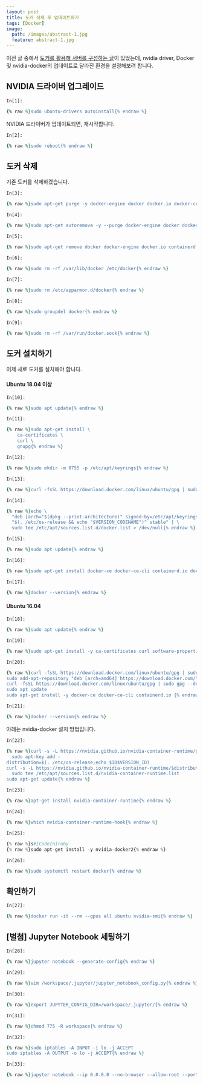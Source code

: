 ```yaml
---
layout: post
title: 도커 삭제 후 업데이트하기
tags: [Docker]
image:
  path: /images/abstract-1.jpg
  feature: abstract-1.jpg
---
```


이전 글 중에서 [도커를 활용해 서버를 구성하는 글](https://harry24k.github.io/note/deep-learning-server-docker-post/)이 있었는데, nvidia driver, Docker 및 nvidia-docker의 업데이트로 달라진 환경을 설정해보려 합니다.

## NVIDIA 드라이버 업그레이드

`In[1]:`
```ruby
{% raw %}sudo ubuntu-drivers autoinstall{% endraw %}
```

NVIDIA 드라이버가 업데이트되면, 재시작합니다.

`In[2]:`
```ruby
{% raw %}sudo reboot{% endraw %}
```

## 도커 삭제

기존 도커를 삭제하겠습니다.

`In[3]:`
```ruby
{% raw %}sudo apt-get purge -y docker-engine docker docker.io docker-ce docker-ce-cli nvidia-docker nvidia-docker2 nvidia-container-runtime{% endraw %}
```

`In[4]:`
```ruby
{% raw %}sudo apt-get autoremove -y --purge docker-engine docker docker.io docker-ce nvidia-docker nvidia-docker2 nvidia-container-runtime{% endraw %}
```

`In[5]:`
```ruby
{% raw %}sudo apt-get remove docker docker-engine docker.io containerd runc{% endraw %}
```

`In[6]:`
```ruby
{% raw %}sudo rm -rf /var/lib/docker /etc/docker{% endraw %}
```

`In[7]:`
```ruby
{% raw %}sudo rm /etc/apparmor.d/docker{% endraw %}
```

`In[8]:`
```ruby
{% raw %}sudo groupdel docker{% endraw %}
```

`In[9]:`
```ruby
{% raw %}sudo rm -rf /var/run/docker.sock{% endraw %}
```

## 도커 설치하기

이제 새로 도커를 설치해야 합니다.

#### Ubuntu 18.04 이상

`In[10]:`
```ruby
{% raw %}sudo apt update{% endraw %}
```

`In[11]:`
```ruby
{% raw %}sudo apt-get install \
    ca-certificates \
    curl \
    gnupg{% endraw %}
```

`In[12]:`
```ruby
{% raw %}sudo mkdir -m 0755 -p /etc/apt/keyrings{% endraw %}
```

`In[13]:`
```ruby
{% raw %}curl -fsSL https://download.docker.com/linux/ubuntu/gpg | sudo gpg --dearmor -o /etc/apt/keyrings/docker.gpg{% endraw %}
```

`In[14]:`
```ruby
{% raw %}echo \
  "deb [arch="$(dpkg --print-architecture)" signed-by=/etc/apt/keyrings/docker.gpg] https://download.docker.com/linux/ubuntu \
  "$(. /etc/os-release && echo "$VERSION_CODENAME")" stable" | \
  sudo tee /etc/apt/sources.list.d/docker.list > /dev/null{% endraw %}
```

`In[15]:`
```ruby
{% raw %}sudo apt update{% endraw %}
```

`In[16]:`
```ruby
{% raw %}sudo apt-get install docker-ce docker-ce-cli containerd.io docker-buildx-plugin docker-compose-plugin{% endraw %}
```

`In[17]:`
```ruby
{% raw %}docker --version{% endraw %}
```

#### Ubuntu 16.04

`In[18]:`
```ruby
{% raw %}sudo apt update{% endraw %}
```

`In[19]:`
```ruby
{% raw %}sudo apt-get install -y ca-certificates curl software-properties-common apt-transport-https gnupg lsb-release{% endraw %}
```

`In[20]:`
```ruby
{% raw %}curl -fsSL https://download.docker.com/linux/ubuntu/gpg | sudo apt-key add -
sudo add-apt-repository "deb [arch=amd64] https://download.docker.com/linux/ubuntu $(lsb_release -cs) stable"
curl -fsSL https://download.docker.com/linux/ubuntu/gpg | sudo gpg --dearmor -o /usr/share/keyrings/docker-archive-keyring.gpg
sudo apt update
sudo apt-get install -y docker-ce docker-ce-cli containerd.io {% endraw %}
```

`In[21]:`
```ruby
{% raw %}docker --version{% endraw %}
```

아래는 nvidia-docker 설치 방법입니다.

`In[22]:`
```ruby
{% raw %}curl -s -L https://nvidia.github.io/nvidia-container-runtime/gpgkey | \
  sudo apt-key add -
distribution=$(. /etc/os-release;echo $ID$VERSION_ID)
curl -s -L https://nvidia.github.io/nvidia-container-runtime/$distribution/nvidia-container-runtime.list | \
  sudo tee /etc/apt/sources.list.d/nvidia-container-runtime.list
sudo apt-get update{% endraw %}
```

`In[23]:`
```ruby
{% raw %}apt-get install nvidia-container-runtime{% endraw %}
```

`In[24]:`
```ruby
{% raw %}which nvidia-container-runtime-hook{% endraw %}
```

`In[25]:`
```python
{% raw %}s#[CodeIn]ruby
{% raw %}sudo apt-get install -y nvidia-docker2{% endraw %}
```

`In[26]:`
```ruby
{% raw %}sudo systemctl restart docker{% endraw %}
```

## 확인하기

`In[27]:`
```ruby
{% raw %}docker run -it --rm --gpus all ubuntu nvidia-smi{% endraw %}
```

## [별첨] Jupyter Notebook 세팅하기

`In[28]:`
```ruby
{% raw %}jupyter notebook --generate-config{% endraw %}
```

`In[29]:`
```ruby
{% raw %}vim /workspace/.jupyter/jupyter_notebook_config.py{% endraw %}
```

`In[30]:`
```ruby
{% raw %}export JUPYTER_CONFIG_DIR=/workspace/.jupyter/{% endraw %}
```

`In[31]:`
```ruby
{% raw %}chmod 775 -R workspace{% endraw %}
```

`In[32]:`
```ruby
{% raw %}sudo iptables -A INPUT -i lo -j ACCEPT
sudo iptables -A OUTPUT -o lo -j ACCEPT{% endraw %}
```

`In[33]:`
```ruby
{% raw %}jupyter notebook --ip 0.0.0.0 --no-browser --allow-root --port 8890{% endraw %}
```
